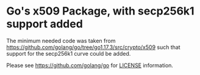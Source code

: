 # Go's x509 Package, with secp256k1 support added

The minimum needed code was taken from https://github.com/golang/go/tree/go1.17.3/src/crypto/x509 such that support 
for the secp256k1 curve could be added.

Please see https://github.com/golang/go for [LICENSE](https://github.com/golang/go/blob/master/LICENSE) information.
